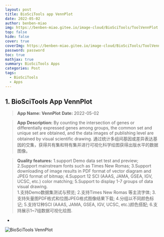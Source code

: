 ```yaml
---
layout: post
title: BioSciTools app VennPlot
date: 2022-05-02
author: benben-miao
img: https://benben-miao.gitee.io/image-cloud/BioSciTools/ToolVennPlot.png
top: false
hide: false
cover: true
coverImg: https://benben-miao.gitee.io/image-cloud/BioSciTools/ToolVennPlot.png
password: password
toc: true
mathjax: true
summary: BioSciTools Apps
categories: Post
tags:
  - BioSciTools
  - Apps
---
```


## 1. BioSciTools App VennPlot
> **App Name:** **VennPlot**
**Date:** 2022-05-02

> **App Description:**
By counting the intersection of genes or differentially expressed genes among groups, the common set and unique set are obtained, and the data images of publishing level are obtained by visual scientific drawing. 
通过统计多组间基因或差异表达基因的交集，获得共有集和特有集并进行可视化科学绘图获得出版水平的数据图像。

> **Quality features:**
1.support Demo data set test and preview;
2.Support mainstream fonts such as Times New Romas;
3.Support downloading of image results in PDF format of vector diagram and JPEG format of bitmap;
4.Support 12 SCI (AAAS, JAMA, GSEA, IGV, UCSC, etc.) color matching;
5.Support to display 1-7 groups of data visual drawing.
\
1.支持Demo数据集测试与预览;
2.支持Times New Romas 等主流字体;
3.支持矢量图PDF格式和位图JPEG格式图像结果下载;
4.分组以不同颜色标记;
5.支持12种SCI (AAAS, JAMA, GSEA, IGV, UCSC, etc.)颜色搭配;
6.支持展示1~7组数据可视化绘图.
-
![BioSciTools VennPlot](https://benben-miao.gitee.io/image-cloud/BioSciTools/ToolVennPlot.png)